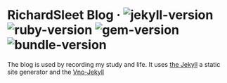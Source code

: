 # RichardSleet Blog &middot; ![jekyll-version](https://img.shields.io/badge/Jekyll-v3.4.0-blue.svg) ![ruby-version](https://img.shields.io/badge/ruby-v2.4.1p111-red.svg) ![gem-version](https://img.shields.io/badge/gem-v2.6.14-orange.svg) ![bundle-version](https://img.shields.io/badge/bundle-v1.16.1-brightgreen.svg)

The blog is used by recording my study and life. It uses [the Jekyll](https://jekyllrb.com/) a static site generator and the [Vno-Jekyll](https://github.com/onevcat/vno-jekyll)
